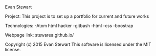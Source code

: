 Evan Stewart

Project:
This project is to set up a portfolio for current and future works

Technologies:
-Atom html hacker
-gitbash
-html
-css
-boostrap

Webpage link:
stewarea.github.io/


Copyright (c) 2015 Evan Stewart
This software is licensed under the MIT license.
